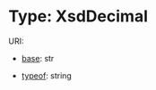 # Type: XsdDecimal



URI: []()

* [base](https://w3id.org/linkml/base): str



* [typeof](https://w3id.org/linkml/typeof): string









